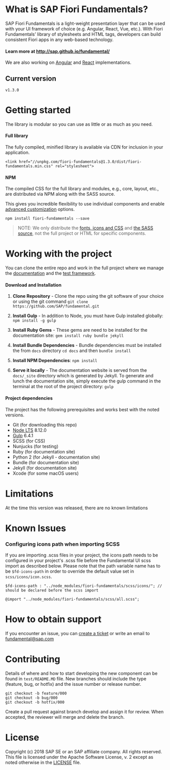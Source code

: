 # What is SAP Fiori Fundamentals?

SAP Fiori Fundamentals is a light-weight presentation layer that can be used with your UI framework of choice (e.g. Angular, React, Vue, etc.). With Fiori Fundamentals’ library of stylesheets and HTML tags, developers can build consistent Fiori apps in any web-based technology.

#### Learn more at http://sap.github.io/fundamental/

We are also working on [Angular](https://github.com/SAP/fundamental-ngx) and [React](https://github.com/SAP/fundamental-react) implementations.

## Current version
````
v1.3.0
````

# Getting started
The library is modular so you can use as little or as much as you need.

#### Full library
The fully compiled, minified library is available via CDN for inclusion in your application.

```
<link href="//unpkg.com/fiori-fundamentals@1.3.0/dist/fiori-fundamentals.min.css" rel="stylesheet">
```

#### NPM
The compiled CSS for the full library and modules, e.g., core, layout, etc., are distributed via NPM along with the SASS source.

This gives you incredible flexibility to use individual components and enable [advanced customization](https://github.com/SAP/fundamental/wiki/Advanced-Customization) options.

````
npm install fiori-fundamentals --save
````

> NOTE: We only distribute the [fonts, icons and CSS](https://github.com/SAP/fundamental/tree/develop/dist) and [the SASS source](https://github.com/SAP/fundamental/tree/develop/scss), not the full project or HTML for specific components.

# Working with the project
You can clone the entire repo and work in the full project where we manage the [documentation](https://github.com/SAP/fundamental/tree/develop/docs) and the [test framework](https://github.com/SAP/fundamental/tree/develop/test).

#### Download and Installation

1. **Clone Repository** - Clone the repo using the git software of your choice or using the git command `git clone https://github.com/SAP/fundamental.git`

2. **Install Gulp** - In addition to Node, you must have Gulp installed globally: `npm install -g gulp`

3. **Install Ruby Gems** - These gems are need to be installed for the documentation site: `gem install ruby bundle jekyll`

4. **Install Bundle Dependencies** - Bundle dependencies must be installed the from `docs` directory
`cd docs` and then `bundle install`

5. **Install NPM Dependencies**: `npm install`

6. **Serve it locally** - The documentation website is served from the `docs/_site` directory which is generated by Jekyll. To generate and lunch the documentation site, simply execute the gulp command in the terminal at the root of the project directory: `gulp`


#### Project dependencies
The project has the following prerequisites and works best with the noted versions.

* Git (for downloading this repo)
* [Node LTS](https://nodejs.org/) 8.12.0
* [Gulp](https://gulpjs.com/) 6.4.1
* SCSS (for CSS)
* Nunjucks (for testing)
* Ruby (for documentation site)
* Python 2 (for Jekyll - documentation site)
* Bundle (for documentation site)
* Jekyll (for documentation site)
* Xcode (for some macOS users)

# Limitations

At the time this version was released, there are no known limitations


# Known Issues

### Configuring icons path when importing SCSS

If you are importing .scss files in your project, the icons path needs to be configured in your project's .scss file before the Fundamental UI scss import as described below. Please note that the path variable name has to be `$fd-icons-path` in order to override the default value set in `scss/icons/icon.scss`.

```
$fd-icons-path : "../node_modules/fiori-fundamentals/scss/icons/"; // should be declared before the scss import

@import "../node_modules/fiori-fundamentals/scss/all.scss";

```


# How to obtain support

If you encounter an issue, you can [create a ticket](https://github.com/SAP/fundamental/issues) or write an email to fundamental@sap.com


# Contributing

Details of where and how to start developing the new component can be found in `test/README.MD` file.
New branches should include the type (feature, bug, or hotfix) and the issue number or release number.

```
git checkout -b feature/000
git checkout -b bug/000
git checkout -b hotfix/000
```

Create a pull request against branch  develop  and assign it for review. When accepted, the reviewer will merge and delete the branch.

# License

Copyright (c) 2018 SAP SE or an SAP affiliate company. All rights reserved.
This file is licensed under the Apache Software License, v. 2 except as noted otherwise in the [LICENSE](https://github.com/SAP/fundamental/blob/master/LICENSE) file.
